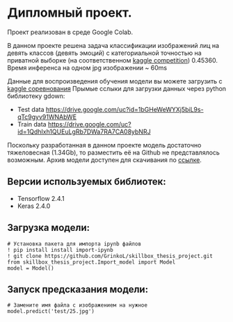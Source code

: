 # Дипломный проект.
Проект реализован в среде Google Colab.

В данном проекте решена задача классификации изображений лиц на девять классов (девять эмоций) с категориальной точностью на приватной выборке (на соответственном [kaggle сompetition](https://www.kaggle.com/c/skillbox-computer-vision-project)) 0.45360. Время инференса на одном jpg изображении ~ 60ms 

Данные для воспроизведения обучения модели вы можете загрузить с [kaggle соревнования](https://www.kaggle.com/c/skillbox-computer-vision-project/data)
Прымые сслыки для загрузки данных через python библиотеку gdown:
* Test data https://drive.google.com/uc?id=1bGHeWeWYXj5biL9s-qTc9gyv91WNAbWE
* Train data  https://drive.google.com/uc?id=1QdhIxh1QUEuLgRb7DWa7RA7CA08ybNRJ

Поскольку разработанная в данном проекте модель достаточно тяжеловесная (1.34Gb), то разместить её на Github не представлялось возможным. Архив модели доступен для скачивания по [ссылке](https://drive.google.com/uc?id=1-HDQxtpZKGuKWQhsiDANyc41SL_CwHdU).

## Версии используемых библиотек:
 * Tensorflow 2.4.1
 * Keras 2.4.0

## Загрузка модели:
```
# Установка пакета для импорта ipynb файлов
! pip install install import-ipynb
! git clone https://github.com/GrinkoL/skillbox_thesis_project.git
from skillbox_thesis_project.Import_model import Model
model = Model()
```
## Запуск предсказания модели:
```
# Замените имя файла с изображением на нужное
model.predict('test/25.jpg')
```

